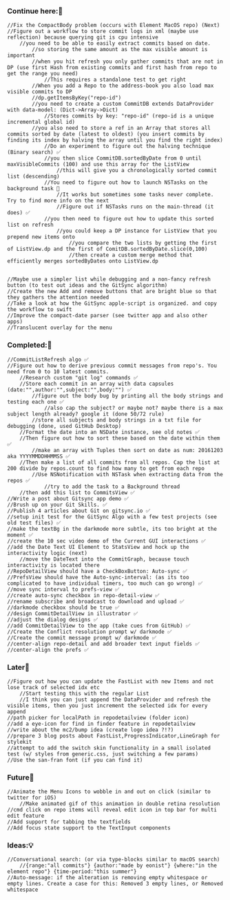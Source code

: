 ### Continue here:🔨
    //Fix the CompactBody problem (occurs with Element MacOS repo) (Next)
    //Figure out a workflow to store commit logs in xml (maybe use reflection) because querying git is cpu intensive
        //you need to be able to easily extract commits based on date. 
            //so storing the same amount as the max visible amount is important
            //when you hit refresh you only gather commits that are not in DP (use first Hash from existing commits and first hash from repo to get the range you need)
                //This requires a standalone test to get right
            //When you add a Repo to the address-book you also load max visible commits to DP
            //dp.getItemsByKey("repo-id")
            //you need to create a custom CommitDB extends DataProvider with data-model: (Dict->Array->Dict)
                //Stores commits by key: "repo-id" (repo-id is a unique incremental global id)
            //you also need to store a ref in an Array that stores all commits sorted by date (latest to oldest) (you insert commits by finding its index by halving the array until you find the right index)
                //Do an experiment to figure out the halving technique (Binary search) ✅
                //you then slice CommitDB.sortedByDate from 0 until maxVisibleCommits (100) and use this array for the ListView
                    //this will give you a chronologically sorted commit list (descending)
                //You need to figure out how to launch NSTasks on the background task 🏀
                    //It works but sometimes some tasks never complete. Try to find more info on the next
                    //Figure out if NSTasks runs on the main-thread (it does) ✅
                //you then need to figure out how to update this sorted list on refresh 
                    //you could keep a DP instance for ListView that you prepend new items onto
                        //you compare the two lists by getting the first of ListView.dp and the first of ComitDB.sortedByDate.slice(0,100)
                        //then create a custom merge method that efficiently merges sortedByDates onto ListView.dp
                
                
    //Maybe use a simpler list while debugging and a non-fancy refresh button (to test out ideas and the GitSync algorithm)
    //Create the new Add and remove buttons that are bright blue so that they gathers the attention needed
    //Take a look at how the GitSync apple-script is organized. and copy the workflow to swift 
    //Improve the compact-date parser (see twitter app and also other apps)
    //Translucent overlay for the menu 
### Completed:🏁
    //CommitListRefresh algo ✅
    //Figure out how to derive previous commit messages from repo's. You need from 0 to 10 latest commits.
        //Research custom "git log" commands ✅
        //Store each commit in an array with data capsules (date:"",author:"",subject:"",body:"") ✅
            //figure out the body bug by printing all the body strings and testing each one ✅
                //also cap the subject? or maybe not? maybe there is a max subject length already? google it (done 50/72 rule)
            //store all subjects and body strings in a txt file for debugging (done, used GitHub Desktop)
        //Format the date into an NSDate instance, see old notes ✅
        //Then figure out how to sort these based on the date within them ✅
            //make an array with Tuples then sort on date as num: 20161203 aka YYYYMMDDHHMMSS ✅
        //Then make a list of all commits from all repos. Cap the list at 200 divide by repos.count to find how many to get from each repo
            //Use NSNotification with NSTask when extracting data from the repos ✅
                //try to add the task to a Background thread
        //then add this list to CommitsView ✅
    //Write a post about Gitsync app demo ✅
    //Brush up on your Git Skills. ✅
    //Publish 4 articles about Git on gitsync.io ✅
    //setup init test for the GitSync Algo with a few test projects (see old test files) ✅
    //make the textBg in the darkmode more subtle, its too bright at the moment ✅
    //create the 10 sec video demo of the Current GUI interactions ✅
    //add the Date Text UI Element to StatsView and hock up the interactivity logic (next)
        //move the DateText into the CommitGraph, because touch interactivity is located there
    //RepoDetailView should have a CheckBoxButton: Auto-sync ✅
    //PrefsView should have the Auto-sync-interval: (as its too complicated to have individual timers, too much can go wrong) ✅
    //move sync interval to prefs-view ✅
    //create auto-sync checkbox in repo-detail-view ✅
    //rename subscribe and broadcast to download and upload ✅
    //darkmode checkbox should be true ✅
    //design CommitDetailView in illustrator ✅
    //adjust the dialog designs ✅
    //add CommitDetailView to the app (take cues from GitHub) ✅
    //Create the Conflict resolution prompt w/ darkmode ✅
    //Create the commit message prompt w/ darkmode ✅
    //center-align repo-detail and add broader text input fields ✅
    //center-align the prefs ✅
### Later🖖
    //Figure out how you can update the FastList with new Items and not lose track of selected idx etc
        //Start testing this with the regular List
        //I think you can just append the DataProvider and refresh the visible items, then you just increment the selected idx for every append
    //path picker for localPath in repodetailview (folder icon)
    //add a eye-icon for find in finder feature in repodetailview
    //write about the mc2/bump idea (create logo idea ?!?)
    //prepare 3 blog posts about FastList,ProgressIndicator,LineGraph for stylekit
    //attempt to add the switch skin functionality in a small isolated test (w/ styles from generic.css, just switching a few params)
    //Use the san-fran font (if you can find it)
    
### Future🔮
    //Animate the Menu Icons to wobble in and out on click (similar to twitter for iOS)
        //Make animated gif of this animation in double retina resolution
    //cmd click on repo items will reveal edit icon in top bar for multi edit feature
    //Add support for tabbing the textfields
    //Add focus state support to the TextInput components
    
    
### Ideas:💡
    //Conversational search: (or via type-blocks similar to macOS search)
        //{range:"all commits"} {author:"made by eonist"} {where:"in the element repo"} {time-period:"this summer"}
    //Auto-message: if the alteration is removing empty whitespace or empty lines. Create a case for this: Removed 3 empty lines, or Removed whitespace
